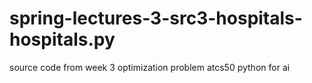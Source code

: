 # spring-lectures-3-src3-hospitals-hospitals.py
source code from week 3 optimization problem atcs50 python for ai 
